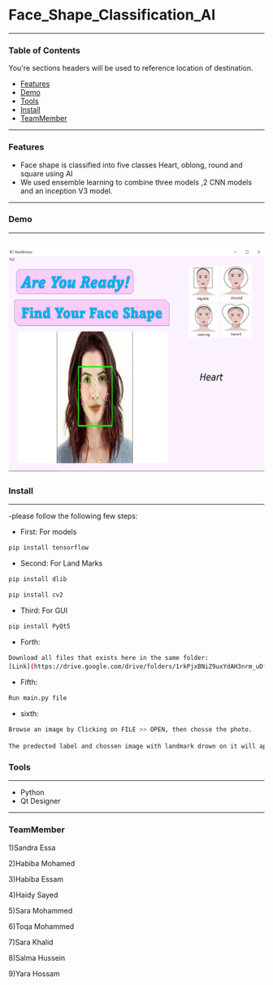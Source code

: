 # Face_Shape_Classification_AI
---
### Table of Contents
You're sections headers will be used to reference location of destination.

- [Features](#Features)
- [Demo](#Demo)
- [Tools](#Tools)
- [Install](#Install)
- [TeamMember](#TeamMember)
---
### Features
- Face shape is classified into five classes Heart, oblong, round and square using AI
- We used ensemble learning to combine three models ,2 CNN models and an inception V3 model.



---
### Demo
---
![](https://github.com/Sara-Habo/Face-shape-classification-GUI/blob/main/Demo.png)
---
### Install
---
-please follow the following few steps:

- First: For models

```bash
pip install tensorflow
```
- Second: For Land Marks
```bash
pip install dlib
```
```bash
pip install cv2
```
- Third: For GUI
```bash
pip install PyQt5
```
- Forth: 
```bash
Download all files that exists here in the same folder:
[Link](https://drive.google.com/drive/folders/1rkPjxBNiZ9uxYdAH3nrm_uDfuIcNkETN)
```

- Fifth:
```bash
Run main.py file
```
- sixth:
```bash
Browse an image by Clicking on FILE >> OPEN, then chosse the photo.

The predected label and chossen image with landmark drown on it will appear on the window
```

### Tools
----
- Python
- Qt Designer
----
### TeamMember
1)Sandra Essa

2)Habiba Mohamed

3)Habiba Essam

4)Haidy Sayed

5)Sara Mohammed

6)Toqa Mohammed

7)Sara Khalid

8)Salma Hussein

9)Yara Hossam
